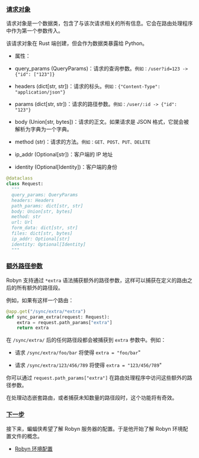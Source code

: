 ### [请求对象](https://robyn.tech/documentation/api_reference/request_object#request-object)

请求对象是一个数据类，包含了与该次请求相关的所有信息。它会在路由处理程序中作为第一个参数传入。

该请求对象在 Rust 端创建，但会作为数据类暴露给 Python。

- 属性：

- query_params (QueryParams)：请求的查询参数。`例如：/user?id=123 -> {"id": ["123"]}`

- headers (dict[str, str])：请求的标头。`例如：{"Content-Type": "application/json"}`

- params (dict[str, str])：请求的路径参数。`例如：/user/:id -> {"id": "123"}`

- body (Union[str, bytes])：请求的正文。如果请求是 JSON 格式，它就会被解析为字典为一个字典。

- method (str)：请求的方法。`例如：GET、POST、PUT、DELETE`

- ip_addr (Optional[str])：客户端的 IP 地址

- identity (Optional[Identity])：客户端的身份

```python
@dataclass
class Request:
  """
  query_params: QueryParams
  headers: Headers
  path_params: dict[str, str]
  body: Union[str, bytes]
  method: str
  url: Url
  form_data: dict[str, str]
  files: dict[str, bytes]
  ip_addr: Optional[str]
  identity: Optional[Identity]
  """

```

### [额外路径参数](https://robyn.tech/documentation/api_reference/request_object#extra-path-parameters)

Robyn 支持通过 `*extra` 语法捕获额外的路径参数，这样可以捕获在定义的路由之后的所有额外的路径段。

例如，如果有这样一个路由：

```python
@app.get("/sync/extra/*extra")
def sync_param_extra(request: Request):
    extra = request.path_params["extra"]
    return extra
```

在 `/sync/extra/` 后的任何路径段都会被捕获到 `extra` 参数中。例如：

- 请求 `/sync/extra/foo/bar` 将使得 `extra = "foo/bar`"

- 请求 `/sync/extra/123/456/789` 将使得 `extra = "123/456/789`"

你可以通过 `request.path_params["extra"]` 在路由处理程序中访问这些额外的路径参数。

在处理动态嵌套路由，或者捕获未知数量的路径段时，这个功能将有奇效。

### [下一步](https://robyn.tech/documentation/api_reference/request_object#whats-next)

接下来，蝙蝠侠希望了解 Robyn 服务器的配置。于是他开始了解 Robyn 环境配置文件的概念。

- [Robyn 环境配置](https://robyn.tech/documentation/api_reference/robyn_env)
